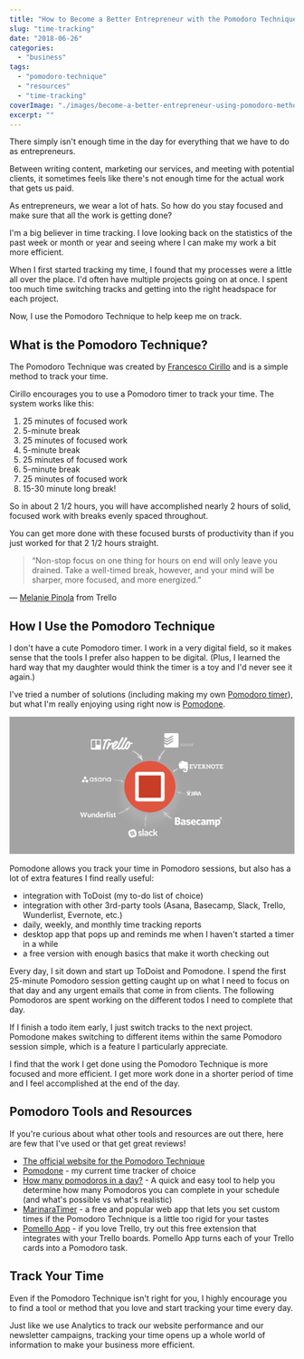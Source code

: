 ```yaml
---
title: "How to Become a Better Entrepreneur with the Pomodoro Technique"
slug: "time-tracking"
date: "2018-06-26"
categories: 
  - "business"
tags: 
  - "pomodoro-technique"
  - "resources"
  - "time-tracking"
coverImage: "./images/become-a-better-entrepreneur-using-pomodoro-method.png"
excerpt: ""
---
```


There simply isn't enough time in the day for everything that we have to do as entrepreneurs.

Between writing content, marketing our services, and meeting with potential clients, it sometimes feels like there's not enough time for the actual work that gets us paid.

As entrepreneurs, we wear a lot of hats. So how do you stay focused and make sure that all the work is getting done?


I'm a big believer in time tracking. I love looking back on the statistics of the past week or month or year and seeing where I can make my work a bit more efficient.

When I first started tracking my time, I found that my processes were a little all over the place. I'd often have multiple projects going on at once. I spent too much time switching tracks and getting into the right headspace for each project.

Now, I use the Pomodoro Technique to help keep me on track.

## What is the Pomodoro Technique?

The Pomodoro Technique was created by [Francesco Cirillo](https://francescocirillo.com/) and is a simple method to track your time.

Cirillo encourages you to use a Pomodoro timer to track your time. The system works like this:

1. 25 minutes of focused work
2. 5-minute break
3. 25 minutes of focused work
4. 5-minute break
5. 25 minutes of focused work
6. 5-minute break
7. 25 minutes of focused work
8. 15-30 minute long break!

So in about 2 1/2 hours, you will have accomplished nearly 2 hours of solid, focused work with breaks evenly spaced throughout.

You can get more done with these focused bursts of productivity than if you just worked for that 2 1/2 hours straight.

> “Non-stop focus on one thing for hours on end will only leave you drained. Take a well-timed break, however, and your mind will be sharper, more focused, and more energized.”

— [Melanie Pinola](https://blog.trello.com/taking-breaks-key-productivity) from Trello

## How I Use the Pomodoro Technique

I don't have a cute Pomodoro timer. I work in a very digital field, so it makes sense that the tools I prefer also happen to be digital. (Plus, I learned the hard way that my daughter would think the timer is a toy and I'd never see it again.)

I've tried a number of solutions (including making my own [Pomodoro timer](http://hrtovey.github.io/pomodoro-timer)), but what I'm really enjoying using right now is [Pomodone](https://pomodoneapp.com/).

![ Pomodone has a ton of different integrations including popular tools like ToDoist, Trello, Asana, and more. ](./images/pomodone.png)

Pomodone allows you track your time in Pomodoro sessions, but also has a lot of extra features I find really useful:

- integration with ToDoist (my to-do list of choice)
- integration with other 3rd-party tools (Asana, Basecamp, Slack, Trello, Wunderlist, Evernote, etc.)
- daily, weekly, and monthly time tracking reports
- desktop app that pops up and reminds me when I haven't started a timer in a while
- a free version with enough basics that make it worth checking out

Every day, I sit down and start up ToDoist and Pomodone. I spend the first 25-minute Pomodoro session getting caught up on what I need to focus on that day and any urgent emails that come in from clients. The following Pomodoros are spent working on the different todos I need to complete that day.

If I finish a todo item early, I just switch tracks to the next project. Pomodone makes switching to different items within the same Pomodoro session simple, which is a feature I particularly appreciate.

I find that the work I get done using the Pomodoro Technique is more focused and more efficient. I get more work done in a shorter period of time and I feel accomplished at the end of the day.

## Pomodoro Tools and Resources

If you're curious about what other tools and resources are out there, here are few that I've used or that get great reviews!

- [The official website for the Pomodoro Technique](https://francescocirillo.com/)
- [Pomodone](https://pomodoneapp.com/) - my current time tracker of choice
- [How many pomodoros in a day?](https://pathjet.com/how-many-pomodoros) - A quick and easy tool to help you determine how many Pomodoros you can complete in your schedule (and what's possible vs what's realistic)
- [MarinaraTimer](https://www.marinaratimer.com/) - a free and popular web app that lets you set custom times if the Pomodoro Technique is a little too rigid for your tastes
- [Pomello App](https://pomelloapp.com/) - if you love Trello, try out this free extension that integrates with your Trello boards. Pomello App turns each of your Trello cards into a Pomodoro task.

## Track Your Time

Even if the Pomodoro Technique isn't right for you, I highly encourage you to find a tool or method that you love and start tracking your time every day.

Just like we use Analytics to track our website performance and our newsletter campaigns, tracking your time opens up a whole world of information to make your business more efficient.